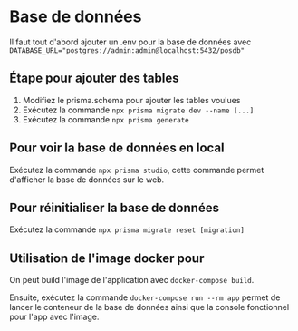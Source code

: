 # Base de données
Il faut tout d'abord ajouter un .env pour la base de données avec `DATABASE_URL="postgres://admin:admin@localhost:5432/posdb"`

## Étape pour ajouter des tables
1. Modifiez le prisma.schema pour ajouter les tables voulues
2. Exécutez la commande `npx prisma migrate dev --name [...]`
3. Exécutez la commande `npx prisma generate`

## Pour voir la base de données en local
Exécutez la commande `npx prisma studio`, cette commande permet d'afficher la base de données sur le web.

## Pour réinitialiser la base de données
Exécutez la commande `npx prisma migrate reset [migration]`

## Utilisation de l'image docker pour
On peut build l'image de l'application avec `docker-compose build`.

Ensuite, exécutez la commande `docker-compose run --rm app` permet de lancer le conteneur de la base de données ainsi que la console fonctionnel pour l'app avec l'image.